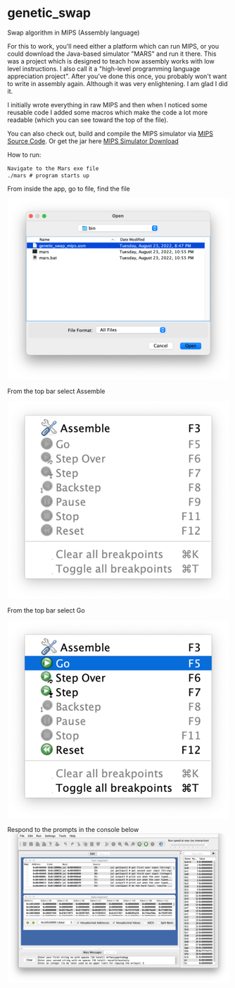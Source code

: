 # genetic_swap
Swap algorithm in MIPS (Assembly language)

For this to work, you'll need either a platform which can run MIPS, or you could download the Java-based simulator "MARS"
and run it there. This was a project which is designed to teach how assembly works with low level instructions. I also call it
a "high-level programming language appreciation project". After you've done this once, you probably won't want to write in
assembly again. Although it was very enlightening. I am glad I did it.

I initially wrote everything in raw MIPS and then when I noticed some reusable code I added some macros which make the code a lot more readable (which you can see toward the top of the file).

You can also check out, build and compile the MIPS simulator via [MIPS Source Code](https://github.com/amnolan/mars). Or get the jar here
[MIPS Simulator Download](http://courses.missouristate.edu/KenVollmar/MARS/index.htm "MIPS Simulator Download")

How to run:

    Navigate to the Mars exe file
    ./mars # program starts up

From inside the app, go to file, find the file

![Assemble](https://github.com/amnolan/genetic_swap/blob/master/load_file.png)

From the top bar select Assemble

![Assemble](https://github.com/amnolan/genetic_swap/blob/master/assemble.png)

From the top bar select Go

![Assemble](https://github.com/amnolan/genetic_swap/blob/master/run_program.png)

Respond to the prompts in the console below
![Assemble](https://github.com/amnolan/genetic_swap/blob/master/running.jpg)
